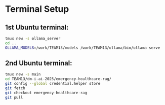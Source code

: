 # Terminal Setup

## 1st Ubuntu terminal:
```bash
tmux new -s ollama_server
cd ..
OLLAMA_MODELS=/work/TEAM13/models /work/TEAM13/ollama/bin/ollama serve
```

## 2nd Ubuntu terminal:
```bash
tmux new -s main
cd TEAM13/dm-i-ai-2025/emergency-healthcare-rag/
git config --global credential.helper store
git fetch
git checkout emergency-healthcare-rag
git pull
```
